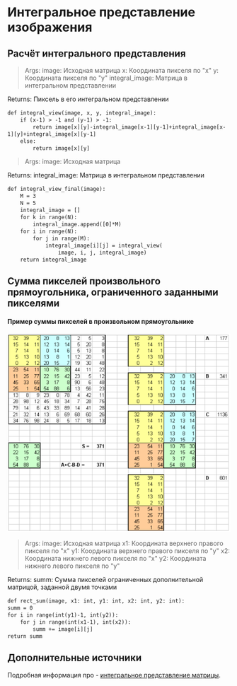 Интегральное представление изображения
=============================

Расчёт интегрального представления
------------

>Args:
>    image: Исходная матрица
>    x: Координата пикселя по "х"
>    y: Координата пикселя по "y"
>    integral_image: Матрица в интегральном представлении   

 Returns:
    Пиксель в его интегральном представлении
    
    def integral_view(image, x, y, integral_image):
        if (x-1) > -1 and (y-1) > -1:
            return image[x][y]-integral_image[x-1][y-1]+integral_image[x-1][y]+integral_image[x][y-1]
        else:
            return image[x][y]


>Args:
    image: Исходная матрица

Returns:
    integral_image: Матрица в интегральном представлении   
    
    def integral_view_final(image):
        M = 3
        N = 5
        integral_image = []
        for k in range(N):
            integral_image.append([0]*M)
        for i in range(N):
            for j in range(M):
                integral_image[i][j] = integral_view(
                    image, i, j, integral_image)
        return integral_image


Cумма пикселей произвольного прямоугольника,
ограниченного заданными пикселями
------------
#### Пример суммы пикселей в произвольном прямоугольнике
![Screenshot](scrn.png)

>Args:
    image: Исходная матрица
    x1: Координата верхнего правого пикселя по "х"
    y1: Координата верхнего правого пикселя по "y"
    x2: Координата нижнего левого пикселя по "х"
    y2: Координата нижнего левого пикселя по "y"

Returns:
    summ: Сумма пикселей ограниченных дополнительной матрицой,
          заданной двумя точками  
    
    def rect_sum(image, x1: int, y1: int, x2: int, y2: int):
    summ = 0
    for i in range(int(y1)-1, int(y2)):
        for j in range(int(x1-1), int(x2)):
            summ += image[i][j]
    return summ

Дополнительные источники
-----------

Подробная информация про - [интегральное представление матрицы](https://habr.com/ru/post/133826/).
